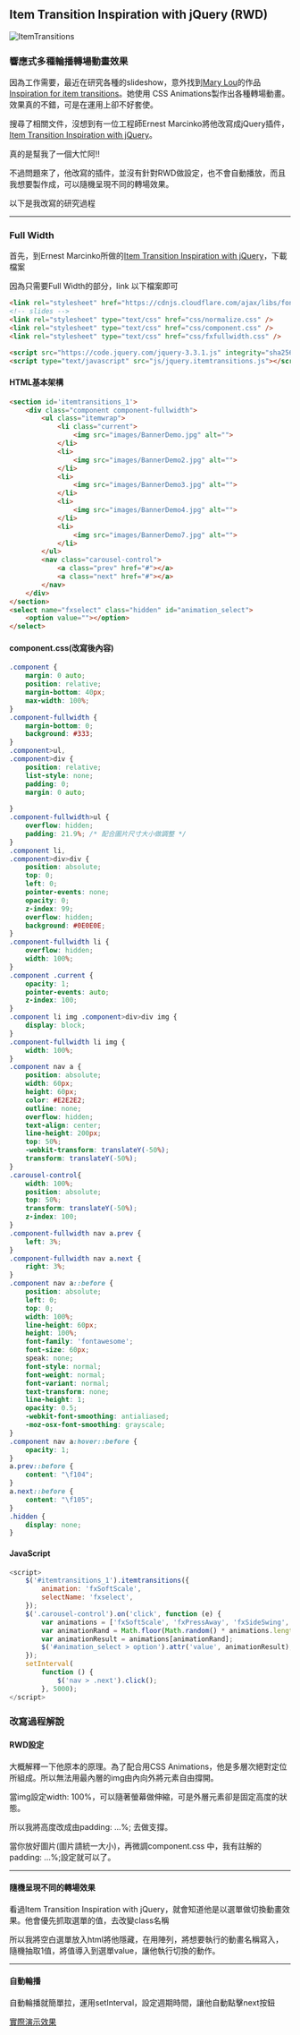 ## Item Transition Inspiration with jQuery (RWD)
![ItemTransitions](images/ItemTransitions-RWD.jpeg)
### 響應式多種輪播轉場動畫效果
因為工作需要，最近在研究各種的slideshow，意外找到[Mary Lou](https://tympanus.net/codrops/author/crnacura/)的作品 [Inspiration for item transitions](https://tympanus.net/codrops/2014/03/18/inspiration-for-item-transitions/)。她使用 CSS Animations製作出各種轉場動畫。效果真的不錯，可是在運用上卻不好套使。

搜尋了相關文件，沒想到有一位工程師Ernest Marcinko將他改寫成jQuery插件，[Item Transition Inspiration with jQuery](https://wp-dreams.com/articles/2014/03/item-transition-inspiration-with-jquery/)。

真的是幫我了一個大忙阿!!

不過問題來了，他改寫的插件，並沒有針對RWD做設定，也不會自動播放，而且我想要製作成，可以隨機呈現不同的轉場效果。

以下是我改寫的研究過程

___

### Full Width

首先，到Ernest Marcinko所做的[Item Transition Inspiration with jQuery](https://wp-dreams.com/articles/2014/03/item-transition-inspiration-with-jquery/)，下載檔案

因為只需要Full Width的部分，link 以下檔案即可

```html
<link rel="stylesheet" href="https://cdnjs.cloudflare.com/ajax/libs/font-awesome/4.7.0/css/font-awesome.min.css">
<!-- slides -->
<link rel="stylesheet" type="text/css" href="css/normalize.css" />
<link rel="stylesheet" type="text/css" href="css/component.css" />
<link rel="stylesheet" type="text/css" href="css/fxfullwidth.css" />

<script src="https://code.jquery.com/jquery-3.3.1.js" integrity="sha256-2Kok7MbOyxpgUVvAk/HJ2jigOSYS2auK4Pfzbm7uH60=" crossorigin="anonymous"></script>
<script type="text/javascript" src="js/jquery.itemtransitions.js"></script>
```


#### HTML基本架構

```html
<section id='itemtransitions_1'>
    <div class="component component-fullwidth">
        <ul class="itemwrap">
            <li class="current">
                <img src="images/BannerDemo.jpg" alt="">
            </li>
            <li>
                <img src="images/BannerDemo2.jpg" alt="">
            </li>
            <li>
                <img src="images/BannerDemo3.jpg" alt="">
            </li>
            <li>
                <img src="images/BannerDemo4.jpg" alt="">
            </li>
            <li>
                <img src="images/BannerDemo7.jpg" alt="">
            </li>
        </ul>
        <nav class="carousel-control">
            <a class="prev" href="#"></a>
            <a class="next" href="#"></a>
        </nav>
    </div>
</section>
<select name="fxselect" class="hidden" id="animation_select">
    <option value=""></option>
</select>
```


#### component.css(改寫後內容)

```css
.component {
	margin: 0 auto;
	position: relative;
	margin-bottom: 40px;
	max-width: 100%;
}
.component-fullwidth {
	margin-bottom: 0;
	background: #333;
}
.component>ul,
.component>div {
	position: relative;
	list-style: none;
	padding: 0;
	margin: 0 auto;
	
}
.component-fullwidth>ul {
	overflow: hidden;
	padding: 21.9%; /* 配合圖片尺寸大小做調整 */
}
.component li,
.component>div>div {
	position: absolute;
	top: 0;
	left: 0;
	pointer-events: none;
	opacity: 0;
	z-index: 99;
	overflow: hidden;
	background: #0E0E0E;
}
.component-fullwidth li {
	overflow: hidden;
	width: 100%;
}
.component .current {
	opacity: 1;
	pointer-events: auto;
	z-index: 100;
}
.component li img .component>div>div img {
	display: block;
}
.component-fullwidth li img {
	width: 100%;
}
.component nav a {
	position: absolute;
	width: 60px;
	height: 60px;
	color: #E2E2E2;
	outline: none;
	overflow: hidden;
	text-align: center;
	line-height: 200px;
	top: 50%;
	-webkit-transform: translateY(-50%);
	transform: translateY(-50%);
}
.carousel-control{
	width: 100%;
	position: absolute;
	top: 50%;
	transform: translateY(-50%);
	z-index: 100;
}
.component-fullwidth nav a.prev {
	left: 3%;
}
.component-fullwidth nav a.next {
	right: 3%;
}
.component nav a::before {
	position: absolute;
	left: 0;
	top: 0;
	width: 100%;
	line-height: 60px;
	height: 100%;
	font-family: 'fontawesome';
	font-size: 60px;
	speak: none;
	font-style: normal;
	font-weight: normal;
	font-variant: normal;
	text-transform: none;
	line-height: 1;
	opacity: 0.5;
	-webkit-font-smoothing: antialiased;
	-moz-osx-font-smoothing: grayscale;
}
.component nav a:hover::before {
	opacity: 1;
}
a.prev::before {
	content: "\f104";
}
a.next::before {
	content: "\f105";
}
.hidden {
    display: none;
}
```

#### JavaScript
```javascript
<script>
    $('#itemtransitions_1').itemtransitions({
        animation: 'fxSoftScale',
        selectName: 'fxselect',
    });
    $('.carousel-control').on('click', function (e) {
        var animations = ['fxSoftScale', 'fxPressAway', 'fxSideSwing', 'fxFortuneWheel', 'fxPushReveal', 'fxSnapIn', 'fxLetMeIn', 'fxStickIt', 'fxArchiveMe', 'fxVGrowth', 'fxSlideBehind', 'fxSoftPulse', 'fxEarthquake', 'fxCliffDiving'];
        var animationRand = Math.floor(Math.random() * animations.length);
        var animationResult = animations[animationRand];
        $('#animation_select > option').attr('value', animationResult);
    });
    setInterval(
        function () {
            $('nav > .next').click();
        }, 5000);
</script>
```

### 改寫過程解說

#### RWD設定
大概解釋一下他原本的原理。為了配合用CSS Animations，他是多層次絕對定位所組成。所以無法用最內層的img由內向外將元素自由撐開。

當img設定width: 100%，可以隨著螢幕做伸縮，可是外層元素卻是固定高度的狀態。

所以我將高度改成由padding: ...%; 去做支撐。

當你放好圖片(圖片請統一大小)，再微調component.css 中，我有註解的padding: …%;設定就可以了。

___

#### 隨機呈現不同的轉場效果
看過Item Transition Inspiration with jQuery，就會知道他是以選單做切換動畫效果。他會優先抓取選單的值，去改變class名稱

所以我將空白選單放入html將他隱藏，在用陣列，將想要執行的動畫名稱寫入，隨機抽取1值，將值導入到選單value，讓他執行切換的動作。

___

#### 自動輪播
自動輪播就簡單拉，運用setInterval，設定週期時間，讓他自動點擊next按鈕

[實際演示效果](https://hi-susan.github.io/ItemTransitions-RWD/)